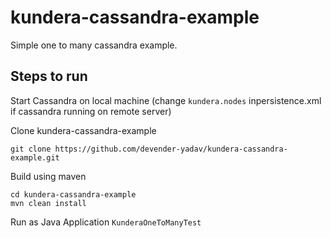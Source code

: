 # kundera-cassandra-example

Simple one to many cassandra example.


## Steps to run
Start Cassandra on local machine (change `kundera.nodes` inpersistence.xml if cassandra running on remote server)

Clone kundera-cassandra-example

    git clone https://github.com/devender-yadav/kundera-cassandra-example.git
    
Build using maven

    cd kundera-cassandra-example
    mvn clean install
    
  Run as Java Application `KunderaOneToManyTest`  
